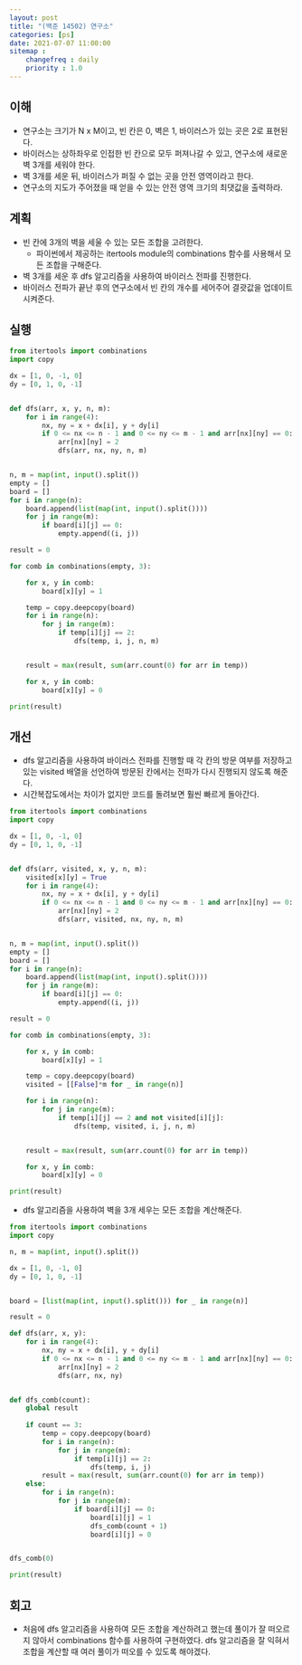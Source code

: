 ```yaml
---
layout: post
title: "(백준 14502) 연구소"
categories: [ps]
date: 2021-07-07 11:00:00
sitemap :
    changefreq : daily
    priority : 1.0
---
```


## 이해

- 연구소는 크기가 N x M이고, 빈 칸은 0, 벽은 1, 바이러스가 있는 곳은 2로 표현된다.
- 바이러스는 상하좌우로 인접한 빈 칸으로 모두 퍼져나갈 수 있고, 연구소에 새로운 벽 3개를 세워야 한다.
- 벽 3개를 세운 뒤, 바이러스가 퍼질 수 없는 곳을 안전 영역이라고 한다.
- 연구소의 지도가 주어졌을 때 얻을 수 있는 안전 영역 크기의 최댓값을 출력하라.

## 계획
- 빈 칸에 3개의 벽을 세울 수 있는 모든 조합을 고려한다.
    - 파이썬에서 제공하는 itertools module의 combinations 함수를 사용해서 모든 조합을 구해준다.
- 벽 3개를 세운 후 dfs 알고리즘을 사용하여 바이러스 전파를 진행한다.
- 바이러스 전파가 끝난 후의 연구소에서 빈 칸의 개수를 세어주어 결괏값을 업데이트시켜준다.


## 실행

```python
from itertools import combinations
import copy

dx = [1, 0, -1, 0]
dy = [0, 1, 0, -1]


def dfs(arr, x, y, n, m):
    for i in range(4):
        nx, ny = x + dx[i], y + dy[i]
        if 0 <= nx <= n - 1 and 0 <= ny <= m - 1 and arr[nx][ny] == 0:
            arr[nx][ny] = 2
            dfs(arr, nx, ny, n, m)


n, m = map(int, input().split())
empty = []
board = []
for i in range(n):
    board.append(list(map(int, input().split())))
    for j in range(m):
        if board[i][j] == 0:
            empty.append((i, j))

result = 0

for comb in combinations(empty, 3):

    for x, y in comb:
        board[x][y] = 1

    temp = copy.deepcopy(board)
    for i in range(n):
        for j in range(m):
            if temp[i][j] == 2:
                dfs(temp, i, j, n, m)


    result = max(result, sum(arr.count(0) for arr in temp))

    for x, y in comb:
        board[x][y] = 0

print(result)
```

## 개선
- dfs 알고리즘을 사용하여 바이러스 전파를 진행할 때 각 칸의 방문 여부를 저장하고 있는 visited 배열을 선언하여 방문된 칸에서는 전파가 다시 진행되지 않도록 해준다.
- 시간복잡도에서는 차이가 없지만 코드를 돌려보면 훨씬 빠르게 돌아간다.
   
```python
from itertools import combinations
import copy

dx = [1, 0, -1, 0]
dy = [0, 1, 0, -1]


def dfs(arr, visited, x, y, n, m):
    visited[x][y] = True
    for i in range(4):
        nx, ny = x + dx[i], y + dy[i]
        if 0 <= nx <= n - 1 and 0 <= ny <= m - 1 and arr[nx][ny] == 0:
            arr[nx][ny] = 2
            dfs(arr, visited, nx, ny, n, m)


n, m = map(int, input().split())
empty = []
board = []
for i in range(n):
    board.append(list(map(int, input().split())))
    for j in range(m):
        if board[i][j] == 0:
            empty.append((i, j))

result = 0

for comb in combinations(empty, 3):

    for x, y in comb:
        board[x][y] = 1

    temp = copy.deepcopy(board)
    visited = [[False]*m for _ in range(n)]

    for i in range(n):
        for j in range(m):
            if temp[i][j] == 2 and not visited[i][j]: 
                dfs(temp, visited, i, j, n, m)


    result = max(result, sum(arr.count(0) for arr in temp))

    for x, y in comb:
        board[x][y] = 0

print(result)
```

- dfs 알고리즘을 사용하여 벽을 3개 세우는 모든 조합을 계산해준다.
  
```python
from itertools import combinations
import copy

n, m = map(int, input().split())

dx = [1, 0, -1, 0]
dy = [0, 1, 0, -1]


board = [list(map(int, input().split())) for _ in range(n)]

result = 0

def dfs(arr, x, y):
    for i in range(4):
        nx, ny = x + dx[i], y + dy[i]
        if 0 <= nx <= n - 1 and 0 <= ny <= m - 1 and arr[nx][ny] == 0:
            arr[nx][ny] = 2
            dfs(arr, nx, ny)


def dfs_comb(count):
    global result
    
    if count == 3:
        temp = copy.deepcopy(board)
        for i in range(n):
            for j in range(m):
                if temp[i][j] == 2:
                    dfs(temp, i, j)
        result = max(result, sum(arr.count(0) for arr in temp))
    else:
        for i in range(n):
            for j in range(m):
                if board[i][j] == 0:
                    board[i][j] = 1
                    dfs_comb(count + 1)
                    board[i][j] = 0


dfs_comb(0)

print(result)
```

## 회고
- 처음에 dfs 알고리즘을 사용하여 모든 조합을 계산하려고 했는데 풀이가 잘 떠오르지 않아서 combinations 함수를 사용하여 구현하였다. dfs 알고리즘을 잘 익혀서 조합을 계산할 때 여러 풀이가 떠오를 수 있도록 해야겠다.